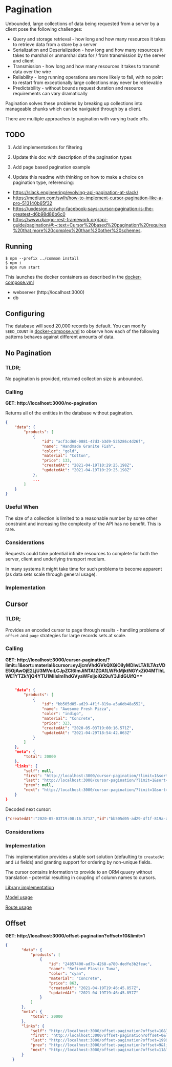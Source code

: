 # Pagination

Unbounded, large collections of data being requested from a server by a client pose the following challenges:

* Query and storage retrieval - how long and how many resources it takes to retrieve data from a store by a server
* Serialization and Deserialization - how long and how many resources it takes to marshal or unmarshal data for / from transmission by the server and client
* Transmission - how long and how many resources it takes to transmit data over the wire
* Reliability - long running operations are more likely to fail, with no point to restart from exceptionally large collections may never be retrievable
* Predictability - without bounds request duration and resource requirements can vary dramatically  

Pagination solves these problems by breaking up collections into manageable chunks which can be navigated through by a client.

There are multiple approaches to pagination with varying trade offs.

## TODO
1) Add implementations for filtering

2) Update this doc with description of the pagination types

3) Add page based pagination example

4) Update this readme with thinking on how to make a choice on pagination type, referencing:

- https://slack.engineering/evolving-api-pagination-at-slack/
- https://medium.com/swlh/how-to-implement-cursor-pagination-like-a-pro-513140b65f32
- https://uxdesign.cc/why-facebook-says-cursor-pagination-is-the-greatest-d6b98d86b6c0
- https://www.django-rest-framework.org/api-guide/pagination/#:~:text=Cursor%20based%20pagination%20requires%20that,more%20complex%20than%20other%20schemes.

## Running
```shell script
$ npm --prefix ../common install
$ npm i
$ npm run start
```

This launches the docker containers as described in the [docker-compose.yml](docker-compose.yml)

* webserver (http://localhost:3000)
* db 

## Configuring

The database will seed 20,000 records by default. You can modify `SEED_COUNT` in [docker-compose.yml](docker-compose.yml) to observe how each of the following patterns behaves against different amounts of data. 

## No Pagination

### TLDR;

No pagination is provided, returned collection size is unbounded.

### Calling

**GET: http://localhost:3000/no-pagination**

Returns all of the entities in the database without pagination.

```json
{
    "data": {
        "products": [
            {
                "id": "acf3cd60-0881-47d3-b3d9-525286c4d26f",
                "name": "Handmade Granite Fish",
                "color": "gold",
                "material": "Cotton",
                "price": 133,
                "createdAt": "2021-04-19T10:29:25.198Z",
                "updatedAt": "2021-04-19T10:29:25.198Z"
            },
            ...
        ]
    }
}
```

### Useful When

The size of a collection is limited to a reasonable number by some other constraint and increasing the complexity of the API has no benefit. This is rare.

### Considerations

Requests could take potential infinite resources to complete for both the server, client and underlying transport medium.

In many systems it might take time for such problems to become apparent (as data sets scale through general usage).

### Implementation


## Cursor
### TLDR;
Provides an encoded cursor to page through results - handling problems of `offset` and `page` strategies for large records sets at scale.

### Calling

**GET: http://localhost:3000/cursor-pagination/?limit=1&sort=material&cursor=eyJjcmVhdGVkQXQiOiIyMDIwLTA1LTAzVDE5OjAwOjE2LjU3MVoiLCJpZCI6ImJiNTA1ZDA1LWFkMjktNGYxZi04MTlhLWE1YTZkYjQ4YTU1MiIsIm1hdGVyaWFsIjoiQ29uY3JldGUifQ==**


```json

    "data": {
        "products": [
            {
                "id": "bb505d05-ad29-4f1f-819a-a5a6db48a552",
                "name": "Awesome Fresh Pizza",
                "color": "indigo",
                "material": "Concrete",
                "price": 323,
                "createdAt": "2020-05-03T19:00:16.571Z",
                "updatedAt": "2021-04-29T18:54:42.063Z"
            }
        ]
    },
    "meta": {
        "total": 20000
    },
    "links": {
        "self": null,
        "first": "http://localhost:3000/cursor-pagination/?limit=1&sort=material",
        "last": "http://localhost:3000/cursor-pagination/?limit=1&sort=material&cursor=eyJjcmVhdGVkQXQiOiIyMDIxLTA0LTI3VDA0OjExOjM2LjM0MFoiLCJpZCI6ImEwYmI2ZjU0LTc5ZjMtNGZmMC1iNGZlLWMzYTBmYjEzNTI2ZSIsIm1hdGVyaWFsIjoiV29vZGVuIn0=",
        "prev": null,
        "next": "http://localhost:3000/cursor-pagination/?limit=1&sort=material&cursor=eyJjcmVhdGVkQXQiOiIyMDIwLTA1LTAzVDE5OjAwOjE2LjU3MVoiLCJpZCI6ImJiNTA1ZDA1LWFkMjktNGYxZi04MTlhLWE1YTZkYjQ4YTU1MiIsIm1hdGVyaWFsIjoiQ29uY3JldGUifQ=="
    }
}
```

Decoded next cursor:

```json
{"createdAt":"2020-05-03T19:00:16.571Z","id":"bb505d05-ad29-4f1f-819a-a5a6db48a552","material":"Concrete"}
```

### Considerations

### Implementation
This implementation provides a stable sort solution (defaulting to `createdAt` and `id` fields) and granting support for ordering by non-unique fields.

The cursor contains information to provide to an ORM quuery without translation - potential resulting in coupling of column names to cursors.

[Library implementation](src/lib/pagination/cursor)

[Model usage](src/lib/product/list-cursor.ts)

[Route usage](src/routes/list-cursor.ts)
  

## Offset
**GET: http://localhost:3000/offset-pagination?offset=10&limit=1**

```json
{
       "data": {
           "products": [
               {
                   "id": "24857400-ad7b-4268-a780-dedfe3b2feac",
                   "name": "Refined Plastic Tuna",
                   "color": "cyan",
                   "material": "Concrete",
                   "price": 863,
                   "createdAt": "2021-04-19T19:46:45.857Z",
                   "updatedAt": "2021-04-19T19:46:45.857Z"
               }
           ]
       },
       "meta": {
           "total": 20000
       },
       "links": {
           "self": "http://localhost:3000/offset-pagination?offset=10&limit=1",
           "first": "http://localhost:3000/offset-pagination?offset=0&limit=1",
           "last": "http://localhost:3000/offset-pagination?offset=19999&limit=1",
           "prev": "http://localhost:3000/offset-pagination?offset=9&limit=1",
           "next": "http://localhost:3000/offset-pagination?offset=11&limit=1"
       }
   }
```




